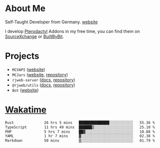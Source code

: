 # About Me

Self-Taught Developer from Germany. [website](https://rjansen.dev)

I develop [Pterodactyl](https://pterodactyl.io) Addons in my free time, you can find
them on [SourceXchange](https://www.sourcexchange.net/teams/356/profile) or [BuiltByBit](https://builtbybit.com/search/3078009).

# Projects

- `MCVAPI` ([website](https://versions.mcjars.app))
- `MCJars` ([website](https://mcjars.app), [repository](https://github.com/0x7d8/mcjar))
- `rjweb-server` ([docs](https://server.rjweb.dev), [repository](https://github.com/0x7d8/NPM_WEB-SERVER))
- `@rjweb/utils` ([docs](https://utils.rjweb.dev), [repository](https://github.com/0x7d8/rjweb-utils))
- `Bot` ([website](https://bot.rjns.dev))

# [Wakatime](https://wakatime.com/@0x7d8)

<!--START_SECTION:waka-->

```txt
Rust              26 hrs 5 mins   ██████████████░░░░░░░░░░░   55.36 %
TypeScript        11 hrs 49 mins  ██████▒░░░░░░░░░░░░░░░░░░   25.10 %
PHP               5 hrs 7 mins    ██▓░░░░░░░░░░░░░░░░░░░░░░   10.88 %
YAML              1 hr 7 mins     ▓░░░░░░░░░░░░░░░░░░░░░░░░   02.38 %
Markdown          50 mins         ▒░░░░░░░░░░░░░░░░░░░░░░░░   01.79 %
```

<!--END_SECTION:waka-->

